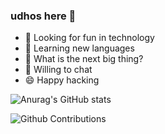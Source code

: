 ### udhos here 👋

- 🔭 Looking for fun in technology
- 🌱 Learning new languages
- 🤔 What is the next big thing?
- 💬 Willing to chat
- 😄 Happy hacking

![Anurag's GitHub stats](https://github-readme-stats.vercel.app/api?username=udhos&theme=nightowl)

![Github Contributions](https://github-readme-streak-stats.herokuapp.com/?user=udhos&theme=dark)


